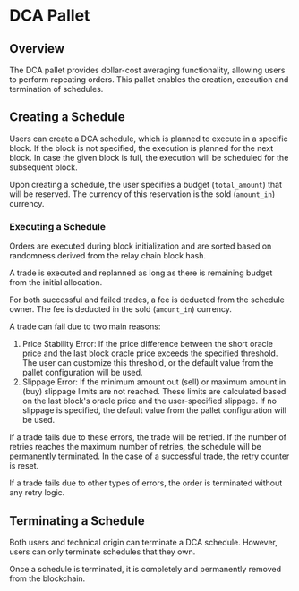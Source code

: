 # DCA Pallet

## Overview

The DCA pallet provides dollar-cost averaging functionality, allowing users to perform repeating orders. 
This pallet enables the creation, execution and termination of schedules.

## Creating a Schedule

Users can create a DCA schedule, which is planned to execute in a specific block. 
If the block is not specified, the execution is planned for the next block. 
In case the given block is full, the execution will be scheduled for the subsequent block.

Upon creating a schedule, the user specifies a budget (`total_amount`) that will be reserved. 
The currency of this reservation is the sold (`amount_in`) currency.

### Executing a Schedule

Orders are executed during block initialization and are sorted based on randomness derived from the relay chain block hash.

A trade is executed and replanned as long as there is remaining budget from the initial allocation.

For both successful and failed trades, a fee is deducted from the schedule owner. 
The fee is deducted in the sold (`amount_in`) currency.

A trade can fail due to two main reasons:

1. Price Stability Error: If the price difference between the short oracle price and the last block oracle price 
exceeds the specified threshold. The user can customize this threshold, 
or the default value from the pallet configuration will be used.
2. Slippage Error: If the minimum amount out (sell) or maximum amount in (buy) slippage limits are not reached. 
These limits are calculated based on the last block's oracle price and the user-specified slippage. 
If no slippage is specified, the default value from the pallet configuration will be used.

If a trade fails due to these errors, the trade will be retried. 
If the number of retries reaches the maximum number of retries, the schedule will be permanently terminated. 
In the case of a successful trade, the retry counter is reset.

If a trade fails due to other types of errors, the order is terminated without any retry logic.

## Terminating a Schedule

Both users and technical origin can terminate a DCA schedule. However, users can only terminate schedules that they own.

Once a schedule is terminated, it is completely and permanently removed from the blockchain.